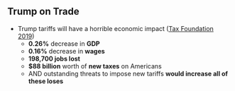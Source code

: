 ## Trump on Trade

*   Trump tariffs will have a horrible economic impact ([Tax Foundation 2019](https://taxfoundation.org/tariffs-trump-trade-war/))
    *   **0.26%** decrease in **GDP**
    *   **0.16%** decrease in **wages**
    *   **198,700 jobs lost**
    *   **$88 billion** worth of **new taxes** on Americans
    *   AND outstanding threats to impose new tariffs **would increase all of these loses**
